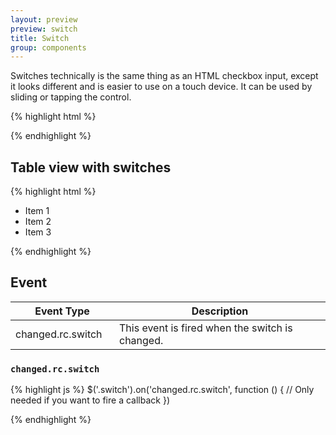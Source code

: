 ```yaml
---
layout: preview
preview: switch
title: Switch
group: components
---
```


Switches technically is the same thing as an HTML checkbox input, except it looks different and is easier to use on a touch device.
It can be used by sliding or tapping the control.

{% highlight html %}
<div data-toggle="switch" class="switch active">
  <div class="switch-handle"></div>
</div>

<div data-toggle="switch" class="switch">
  <div class="switch-handle"></div>
</div>
{% endhighlight %}


## Table view with switches

{% highlight html %}
<ul class="table-view">
  <li class="table-view-cell">
    Item 1
    <div data-toggle="switch" class="switch">
      <div class="switch-handle"></div>
    </div>
  </li>
  <li class="table-view-cell">
    Item 2
    <div data-toggle="switch" class="switch active">
      <div class="switch-handle"></div>
    </div>
  </li>
  <li class="table-view-cell">
    Item 3
    <div data-toggle="switch" class="switch">
      <div class="switch-handle"></div>
    </div>
  </li>
</ul>
{% endhighlight %}


## Event


<div class="table-responsive">
  <table class="table table-bordered">
    <thead>
     <tr>
       <th style="width: 150px;">Event Type</th>
       <th>Description</th>
     </tr>
    </thead>
    <tbody>
     <tr>
       <td>changed.rc.switch</td>
       <td>This event is fired when the switch is changed.</td>
     </tr>
    </tbody>
  </table>
</div>

### `changed.rc.switch`

{% highlight js %}
$('.switch').on('changed.rc.switch', function () {
  // Only needed if you want to fire a callback
})

{% endhighlight %}
